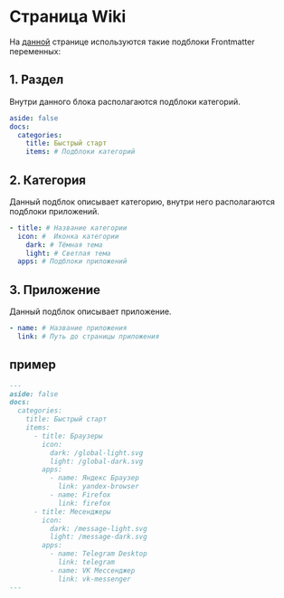 # Страница Wiki

На [данной](/wiki/) странице используются такие подблоки Frontmatter переменных:

## 1. Раздел

Внутри данного блока располагаются подблоки категорий.

```yaml
aside: false
docs:
  categories:
    title: Быстрый старт
    items: # Подблоки категорий
```

## 2. Категория

Данный подблок описывает категорию, внутри него располагаются подблоки приложений.

```yaml
- title: # Название категории
  icon: #  Иконка категории
    dark: # Тёмная тема
    light: # Светлая тема
  apps: # Подблоки приложений
```

## 3. Приложение

Данный подблок описывает приложение.

```yaml
- name: # Название приложения
  link: # Путь до страницы приложения
```

## пример

```markdown
---
aside: false
docs:
  categories:
    title: Быстрый старт
    items:
      - title: Браузеры
        icon:
          dark: /global-light.svg
          light: /global-dark.svg
        apps:
          - name: Яндекс Браузер
            link: yandex-browser
          - name: Firefox
            link: firefox
      - title: Месенджеры
        icon:
          dark: /message-light.svg
          light: /message-dark.svg
        apps:
          - name: Telegram Desktop
            link: telegram
          - name: VK Мессенджер
            link: vk-messenger
---
```
